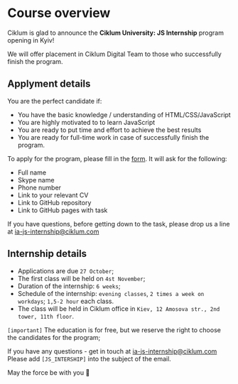 # Course overview

Ciklum is glad to announce the **Ciklum University: JS Internship** program opening in Kyiv!

We will offer placement in Ciklum Digital Team to those who successfully finish the program.

## Applyment details
 
You are the perfect candidate if:
- You have the basic knowledge / understanding of HTML/CSS/JavaScript
- You are highly motivated to to learn JavaScript
- You are ready to put time and effort to achieve the best results
- You are ready for full-time work in case of successfully finish the program.

To apply for the program, please fill in the [form](https://forms.gle/v1u3kPg4HM2RJ8DP9). It will ask for the following:
- Full name
- Skype name
- Phone number
- Link to your relevant CV
- Link to GitHub repository
- Link to GitHub pages with task
 
If you have questions, before getting down to the task, please drop us a line at ia-js-internship@ciklum.com

## Internship details
- Applications are due `27 October`;
- The first class will be held on `4st November`;
- Duration of the internship: `6 weeks`;
- Schedule of the internship: `evening classes`, `2 times a week on workdays`; `1,5-2 hour` each class.
- The class will be held in Ciklum office in `Kiev, 12 Amosova str., 2nd tower, 11th floor`.

`[important]` The education is for free, but we reserve the right to choose the candidates for the program;
 
If you have any questions - get in touch at ia-js-internship@ciklum.com
Please add `[JS_INTERSHIP]` into the subject of the email.
 
May the force be with you 🙌

 